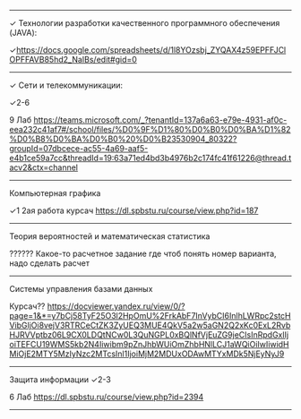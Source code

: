 -------------------------------------------------------------------
✓ Технологии разработки качественного программного обеспечения (JAVA):

✓https://docs.google.com/spreadsheets/d/1l8YOzsbj_ZYQAX4z59EPFFJClOPFFAVB85hd2_NaIBs/edit#gid=0
 
-------------------------------------------------------------------
✓ Сети и телекоммуникации:

✓2-6

9 Лаб
https://teams.microsoft.com/_?tenantId=137a6a63-e79e-4931-af0c-eea232c41af7#/school/files/%D0%9F%D1%80%D0%B0%D0%BA%D1%82%D0%B8%D0%BA%D0%B0%20%D0%B23530904_80322?groupId=07dbcece-ac55-4a69-aaf5-e4b1ce59a7cc&threadId=19:63a71ed4bd3b4976b2c174fc41f61226@thread.tacv2&ctx=channel

-------------------------------------------------------------------
Компьютерная графика

✓1
2ая работа
курсач
https://dl.spbstu.ru/course/view.php?id=187

-------------------------------------------------------------------
Теория вероятностей и математическая статистика

?????? Какое-то расчетное задание где чтоб понять номер варианта, надо сделать расчет

-------------------------------------------------------------------
Системы управления базами данных

Курсач?? 
https://docviewer.yandex.ru/view/0/?page=1&*=y7bCj58TyF25O3l2HpOmU%2FrkAbF7InVybCI6InlhLWRpc2stcHVibGljOi8vejV3RTRCeCtZK3ZyUEQ3MUE4QkV5a2w5aGN2Q2xKc0ExL2RvbHJRVVptbz06L9CX0LDQtNCw0L3QuNGPL0xBQlNfVjEuZG9jeCIsInRpdGxlIjoiTEFCU19WMS5kb2N4Iiwibm9pZnJhbWUiOmZhbHNlLCJ1aWQiOiIwIiwidHMiOjE2MTY5MzIyNzc2MTcsInl1IjoiMjM2MDUxODAwMTYxMDk5NjEyNyJ9

-------------------------------------------------------------------
Защита информации
✓2-3

6 Лаб
https://dl.spbstu.ru/course/view.php?id=2394

-------------------------------------------------------------------
